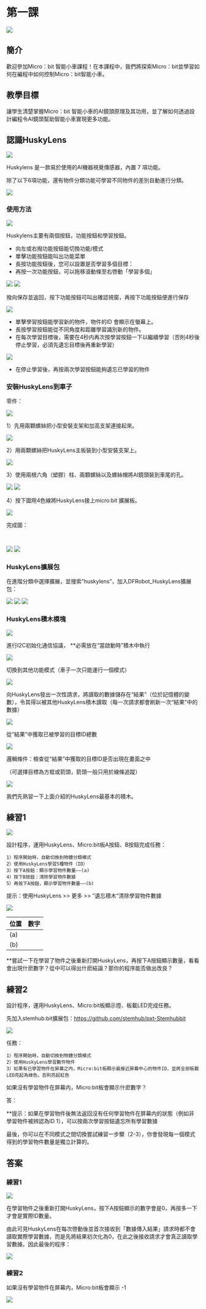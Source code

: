 # 第一課
![](pic/1/1_1.png)

## 簡介
<P>
歡迎參加Micro：bit 智能小車課程！在本課程中，我們將探索Micro：bit並學習如何在編程中如何控制Micro：bit智能小車。
<P>

## 教學目標
<P>
讓學生清楚掌握Micro：bit 智能小車的AI鏡頭原理及其功用，並了解如何透過設計編程令AI鏡頭幫助智能小車實現更多功能。
<P>

## 認識HuskyLens
![](pic/1/1_2.png)
<P>
Huskylens 是一款易於使用的AI機器視覺傳感器，內置 7 項功能。
<P>
<P>
除了以下6項功能，還有物件分類功能可學習不同物件的差別自動進行分類。
<P>

![](pic/1/1_3.png)

### 使用方法
![](pic/1/1_4.png)
<P>
Huskylens主要有兩個按鈕，功能按鈕和學習按鈕。
<P>

+ 向左或右撥功能按鈕能切換功能/模式
+ 單擊功能按鈕能叫出功能菜單
+ 長按功能按鈕後，您可以設置是否學習多個目標：
+ 再按一次功能按鈕，可以拖移滾動條至右啓動「學習多個」

![](pic/1/1_5.png)
![](pic/1/1_6.png)

<P>
撥向保存並返回，按下功能按鈕可叫出確認視窗，再按下功能按鈕便進行保存
<P>

![](pic/1/1_7.png)

+ 單擊學習按鈕能學習新的物件，物件的ID 會顯示在螢幕上。
+ 長按學習按鈕能從不同角度和距離學習識別新的物件。
+ 在每次學習目標後，需要在4秒内再次按學習按鈕一下以繼續學習（否則4秒後停止學習，必須先遺忘目標後再重新學習）	 

![](pic/1/1_8.png)

+ 在停止學習後，再按兩次學習按鈕能夠遺忘已學習的物件

### 安裝HuskyLens到車子
<P>
零件：
<P>

![](pic/1/1_9.png)
<P>
1）先用兩顆螺絲把小型安裝支架和加高支架連接起來。
<P>

![](pic/1/1_10.png)
<P>
2）用兩顆螺絲把HuskyLens主板裝到小型安裝支架上。
<P>

![](pic/1/1_11.png)
<P>
3）使用兩根六角（塑膠）柱、兩顆螺絲以及螺絲帽將AI鏡頭裝到車尾的孔。
<P>  

![](pic/1/1_12.png)
![](pic/1/1_13.png)
<P>
4）按下圖用4色線將HuskyLens接上micro:bit 擴展板。
<P>

![](pic/1/1_14.png)
<P>
完成圖：
<P> 

![](pic/1/1_15.png)
![](pic/1/1_16.png)

### HuskyLens擴展包
<P>
在進階分類中選擇擴展，並搜索”huskylens”，加入DFRobot_HuskyLens擴展包：
<P>

![](pic/1/1_17.png)
![](pic/1/1_18.png)
![](pic/1/1_19.png)

### HuskyLens積木模塊
![](pic/1/1_20.png)
<P>
進行I2C初始化通信協議， **必需放在“當啟動時”積木中執行
<P>

![](pic/1/1_21.png)
<P>
切換到其他功能模式（車子一次只能運行一個模式）
<P>

![](pic/1/1_22.png)
<P>
向HuskyLens發出一次性請求，將讀取的數據儲存在“結果”（位於記憶體的變數），令其得以被其他HuskyLens積木讀取（每一次請求都會刷新一次“結果”中的數據）
<P>

![](pic/1/1_23.png)
<P>
從“結果”中獲取已被學習的目標ID總數
<P>

![](pic/1/1_24.png)
<P>
邏輯條件：檢查從“結果”中獲取的目標ID是否出現在畫面之中
<P>
<P>
（可選擇目標為方框或箭頭，箭頭一般只用於線條追蹤）
<P>

![](pic/1/1_25.png)
<P>
我們先熟習一下上面介紹的HuskyLens最基本的積木。
<P>

## 練習1
![](pic/1/1_26.png)
<P>
設計程序，運用HuskyLens、Micro:bit板A按鈕、B按鈕完成任務：
<P>

    1）程序開始時，自動切換到物體分類模式
    2）使用HuskyLens學習5種物件（ID）
    3）按下A按鈕：顯示學習物件數量——(a)
    4）按下B按鈕：清除學習物件數據
    5）再按下A按鈕，顯示學習物件數量——(b)
  
<P>
提示：使用HuskyLens >> 更多 >> ”遺忘積木“清除學習物件數據  
<P>

![](pic/1/1_27.png)

位置|數字
---|---
(a)|
(b)|

<P>
**嘗試一下在學習了物件之後重新打開HuskyLens，再按下A按鈕顯示數量，看看會出現什麽數字？從中可以得出什麽結論？那你的程序能否做出改良？
<P>

## 練習2
<P>
設計程序，運用HuskyLens、Micro:bit板顯示燈、板載LED完成任務。
<P>
<P>
先加入stemhub:bit擴展包：<a href="https://github.com/stemhub/pxt-Stemhubbit">https://github.com/stemhub/pxt-Stemhubbit</a>
<P>

![](pic/1/1_28.png)
<P>
任務：
<P>

    1）程序開始時，自動切換到物體分類模式
    2）使用HuskyLens學習數件物件
    3）如果有已學習物件在屏幕之内，Micro:bit板顯示最接近屏幕中心的物件ID，並將全部板載LED亮起為綠色，否則亮起紅色

<P>
如果沒有學習物件在屏幕内，Micro:bit板會顯示什麽數字？
<P>
<P>
答：
<P>

<P>   
**提示：如果在學習物件後無法返回沒有任何學習物件在屏幕内的狀態（例如非學習物件被辨認為ID 1），可以按兩次學習按鈕遺忘所有學習數據
<P>
<P>
最後，你可以在不同模式之間切換嘗試練習一步驟（2-3），你會發現每一個模式得到的學習物件數量是獨立計算的。
<P>

## 答案
### 練習1
![](pic/1/1_29.png)

<P>
在學習物件之後重新打開HuskyLens，按下A按鈕顯示的數字會是0，再按多一下才會是實際ID數量。
<P>
<P>
由此可見HuskyLens在每次啓動後並首次接收到「數據傳入結果」請求時都不會讀取實際學習數據，而是先將結果初次化為0，在此之後接收請求才會真正讀取學習數據。因此最後的程序：
<P>

![](pic/1/1_30.png)
  
### 練習2
<P>
如果沒有學習物件在屏幕内，Micro:bit板會顯示 -1
<P>

![](pic/1/1_31.png)
